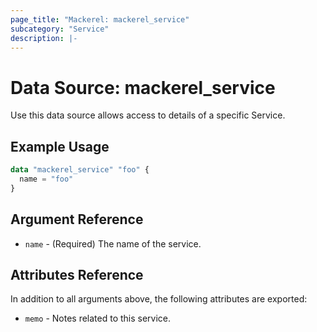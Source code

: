 ```yaml
---
page_title: "Mackerel: mackerel_service"
subcategory: "Service"
description: |-
---
```


# Data Source: mackerel_service

Use this data source allows access to details of a specific Service.  

## Example Usage

```terraform
data "mackerel_service" "foo" {
  name = "foo"
}
```

## Argument Reference

* `name` - (Required) The name of the service.

## Attributes Reference

In addition to all arguments above, the following attributes are exported:

* `memo` - Notes related to this service.
